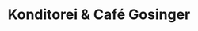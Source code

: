 ---
title: "Konditorei & Café Gosinger"
url: /gosau/konditorei-und-cafe-gosinger/
shop: Bäckerei
---